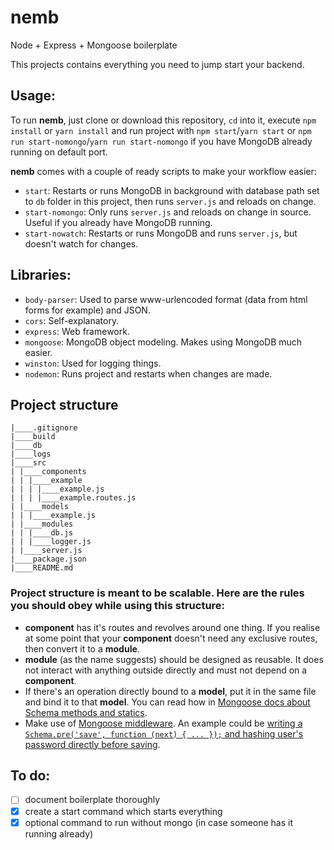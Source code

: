 # nemb
Node + Express + Mongoose boilerplate

This projects contains everything you need to jump start your backend.

## Usage:
To run **nemb**, just clone or download this repository, `cd` into it, execute `npm install` or `yarn install` and run project with `npm start`/`yarn start` or `npm run start-nomongo`/`yarn run start-nomongo` if you have MongoDB already running on default port.

**nemb** comes with a couple of ready scripts to make your workflow easier:
- `start`: Restarts or runs MongoDB in background with database path set to `db` folder in this project, then runs `server.js` and reloads on change.
- `start-nomongo`: Only runs `server.js` and reloads on change in source. Useful if you already have MongoDB running.
- `start-nowatch`: Restarts or runs MongoDB and runs `server.js`, but doesn't watch for changes.

## Libraries:
- `body-parser`: Used to parse www-urlencoded format (data from html forms for example) and JSON.
- `cors`: Self-explanatory.
- `express`: Web framework.
- `mongoose`: MongoDB object modeling. Makes using MongoDB much easier.
- `winston`: Used for logging things.
- `nodemon`: Runs project and restarts when changes are made.

## Project structure
```
|____.gitignore
|____build
|____db
|____logs
|____src
| |____components
| | |____example
| | | |____example.js
| | | |____example.routes.js
| |____models
| | |____example.js
| |____modules
| | |____db.js
| | |____logger.js
| |____server.js
|____package.json
|____README.md

```

### Project structure is meant to be scalable. Here are the rules you should obey while using this structure:
- **component** has it's routes and revolves around one thing. If you realise at some point that your **component** doesn't need any exclusive routes, then convert it to a **module**.
- **module** (as the name suggests) should be designed as reusable. It does not interact with anything outside directly and must not depend on a **component**.
- If there's an operation directly bound to a **model**, put it in the same file and bind it to that **model**. You can read how in [Mongoose docs about Schema methods and statics](http://mongoosejs.com/docs/2.7.x/docs/methods-statics.html).
- Make use of [Mongoose middleware](http://mongoosejs.com/docs/middleware.html). An example could be [writing a `Schema.pre('save', function (next) { ... });` and hashing user's password directly before saving](https://github.com/krszwsk/exp-node-angular-jwt/blob/master/api/models/user.js#L14).

## To do:
- [ ] document boilerplate thoroughly
- [x] create a start command which starts everything
- [x] optional command to run without mongo (in case someone has it running already)
